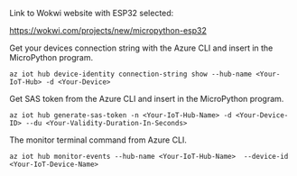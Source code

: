 
Link to Wokwi website with ESP32 selected:

https://wokwi.com/projects/new/micropython-esp32


Get your devices connection string with the Azure CLI and insert in the MicroPython program.

```	
az iot hub device-identity connection-string show --hub-name <Your-IoT-Hub> -d <Your-Device>
```

Get SAS token from the Azure CLI and insert in the MicroPython program.

```
az iot hub generate-sas-token -n <Your-IoT-Hub-Name> -d <Your-Device-ID> --du <Your-Validity-Duration-In-Seconds>
```

The monitor terminal command from Azure CLI.

```
az iot hub monitor-events --hub-name <Your-IoT-Hub-Name>  --device-id <Your-IoT-Device-Name>
```
